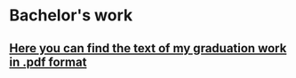 # Bachelor's work

## [Here you can find the text of my graduation work in .pdf format](https://github.com/vakulin95/Graduation-work/blob/master/main.pdf)
